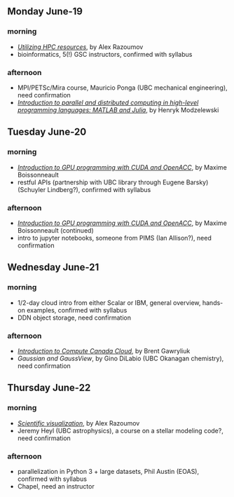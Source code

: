 ## Monday June-19

### morning
* [*Utilizing HPC resources*](alex1.md), by Alex Razoumov
* bioinformatics, 5(!) GSC instructors, confirmed with syllabus

### afternoon
* MPI/PETSc/Mira course, Mauricio Ponga (UBC mechanical engineering), need confirmation
* [*Introduction to parallel and distributed computing in high-level programming languages: MATLAB and Julia*](henryk.md),
  by Henryk Modzelewski

## Tuesday June-20

### morning
* [*Introduction to GPU programming with CUDA and OpenACC*](maxime.md), by Maxime Boissonneault
* restful APIs (partnership with UBC library through Eugene Barsky) (Schuyler Lindberg?), confirmed with syllabus

### afternoon
* [*Introduction to GPU programming with CUDA and OpenACC*](maxime.md), by Maxime Boissonneault (continued)
* intro to jupyter notebooks, someone from PIMS (Ian Allison?), need confirmation

## Wednesday June-21

### morning
* 1/2-day cloud intro from either Scalar or IBM, general overview, hands-on examples, confirmed with syllabus
* DDN object storage, need confirmation

### afternoon
* [*Introduction to Compute Canada Cloud*](brent.md), by Brent Gawryliuk
* *Gaussian and GaussView*, by Gino DiLabio (UBC Okanagan chemistry), need confirmation

## Thursday June-22

### morning
* [*Scientific visualization*](alex2.md), by Alex Razoumov
* Jeremy Heyl (UBC astrophysics), a course on a stellar modeling code?, need confirmation

### afternoon
* parallelization in Python 3 + large datasets, Phil Austin (EOAS), confirmed with syllabus
* Chapel, need an instructor
